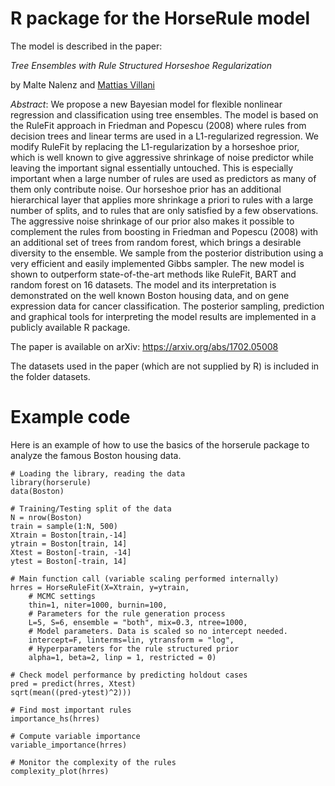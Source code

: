 # R package for the HorseRule model

The model is described in the paper:

*Tree Ensembles with Rule Structured Horseshoe Regularization*

by Malte Nalenz and <a href="http://mattiasvillani.com">Mattias Villani</a>

*Abstract*: We propose a new Bayesian model for flexible nonlinear regression and classification using tree ensembles. The model is based on the RuleFit approach in Friedman and Popescu (2008) where rules from decision trees and linear terms are used in a L1-regularized regression. We modify RuleFit by replacing the L1-regularization by a horseshoe prior, which is well known to give aggressive shrinkage of noise predictor while leaving the important signal essentially untouched. This is especially important when a large number of rules are used as predictors as many of them only contribute noise. Our horseshoe prior has an additional hierarchical layer that applies more shrinkage a priori to rules with a large number of splits, and to rules that are only satisfied by a few observations. The aggressive noise shrinkage of our prior also makes it possible to complement the rules from boosting in Friedman and Popescu (2008) with an additional set of trees from random forest, which brings a desirable diversity to the ensemble. We sample from the posterior distribution using a very efficient and easily implemented Gibbs sampler. The new model is shown to outperform state-of-the-art methods like RuleFit, BART and random forest on 16 datasets. The model and its interpretation is demonstrated on the well known Boston housing data, and on gene expression data for cancer classification. The posterior sampling, prediction and graphical tools for interpreting the model results are implemented in a publicly available R package.

The paper is available on arXiv: https://arxiv.org/abs/1702.05008

The datasets used in the paper (which are not supplied by R) is included in the folder datasets.

# Example code

Here is an example of how to use the basics of the horserule package to analyze the famous Boston housing data.

    # Loading the library, reading the data
    library(horserule)
    data(Boston)

    # Training/Testing split of the data
    N = nrow(Boston)
    train = sample(1:N, 500)
    Xtrain = Boston[train,-14]
    ytrain = Boston[train, 14]
    Xtest = Boston[-train, -14]
    ytest = Boston[-train, 14]

    # Main function call (variable scaling performed internally)
    hrres = HorseRuleFit(X=Xtrain, y=ytrain,
		# MCMC settings
		thin=1, niter=1000, burnin=100,
		# Parameters for the rule generation process
		L=5, S=6, ensemble = "both", mix=0.3, ntree=1000,
		# Model parameters. Data is scaled so no intercept needed.
		intercept=F, linterms=lin, ytransform = "log",
		# Hyperparameters for the rule structured prior
		alpha=1, beta=2, linp = 1, restricted = 0)

    # Check model performance by predicting holdout cases
    pred = predict(hrres, Xtest)
    sqrt(mean((pred-ytest)^2)))

    # Find most important rules
    importance_hs(hrres)

	# Compute variable importance
	variable_importance(hrres)

	# Monitor the complexity of the rules
	complexity_plot(hrres)
